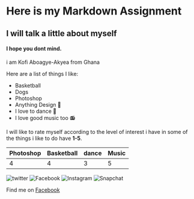 
# Here is my Markdown Assignment
## I will talk a little about myself
#### I hope you dont mind.

i am Kofi Aboagye-Akyea from Ghana

Here are a list of things I like:

 * Basketball
 * Dogs
 * Photoshop
 * Anything Design :city_sunrise:
 * I love to dance :dancers:
 * I love good music too :radio:

I will like to rate myself  according to the level of interest i have in some of the things i like to do have **1-5**.

|Photoshop|Basketball|dance|Music|
|----|:-----|:-----|:------|
|4|4|3|5|


![twitter](http://www.pngall.com/wp-content/uploads/2016/07/Twitter-Download-PNG-180x180.png) ![Facebook](https://cdn0.iconfinder.com/data/icons/yooicons_set01_socialbookmarks/256/social_facebook_box_blue.png) ![Instagram](http://3835642c2693476aa717-d4b78efce91b9730bcca725cf9bb0b37.r51.cf1.rackcdn.com/Instagram_App_Large_May2016_200.png)
![Snapchat](http://www.freeiconspng.com/uploads/142411756098-snapchat-icon-1.png)


Find me on [Facebook](https://www.facebook.com/kofi.aboagyeakyea)
